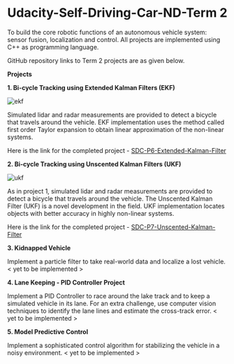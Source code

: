 # Udacity-Self-Driving-Car-ND-Term 2
To build the core robotic functions of an autonomous vehicle system: sensor fusion, localization and control. All projects are implemented using C++ as programming language.

GitHub repository links to Term 2 projects are as given below.

**Projects**

**1. Bi-cycle Tracking using Extended Kalman Filters (EKF)**

![ekf](https://cloud.githubusercontent.com/assets/17127066/25771038/7c53935a-3263-11e7-8574-fd1fa97235d7.png)

Simulated lidar and radar measurements are provided to detect a bicycle that travels around the vehicle. EKF implementation uses the method called first order Taylor expansion to obtain linear approximation of the non-linear systems. 

Here is the link for the completed project - [SDC-P6-Extended-Kalman-Filter][1]


**2. Bi-cycle Tracking using Unscented Kalman Filters (UKF)**

![ukf](https://cloud.githubusercontent.com/assets/17127066/25771039/7c5a8d90-3263-11e7-8703-6bf2db5a957a.png)

As in project 1, simulated lidar and radar measurements are provided to detect a bicycle that travels around the vehicle. The Unscented Kalman Filter (UKF) is a novel development in the field. UKF implementation locates objects with better accuracy in highly non-linear systems. 

Here is the link for the completed project - [SDC-P7-Unscented-Kalman-Filter][2]


**3. Kidnapped Vehicle**

Implement a particle filter to take real-world data and localize a lost vehicle. < yet to be implemented >


**4. Lane Keeping - PID Controller Project**

Implement a PID Controller to race around the lake track and to keep a simulated vehicle in its lane. For an extra challenge, use computer vision techniques to identify the lane lines and estimate the cross-track error. < yet to be implemented >


**5. Model Predictive Control**

Implement a sophisticated control algorithm for stabilizing the vehicle in a noisy environment. < yet to be implemented >


[1]: https://github.com/ra9hur/SDC-P6-Extended-Kalman-Filter
[2]: https://github.com/ra9hur/SDC-P7-Unscented-Kalman-Filter
